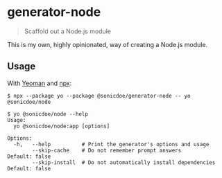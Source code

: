 # generator-node

> Scaffold out a Node.js module

This is my own, highly opinionated, way of creating a Node.js module.

## Usage

With [Yeoman](http://yeoman.io) and [npx](https://github.com/zkat/npx):

```
$ npx --package yo --package @sonicdoe/generator-node -- yo @sonicdoe/node
```

```
$ yo @sonicdoe/node --help
Usage:
  yo @sonicdoe/node:app [options]

Options:
  -h,   --help          # Print the generator's options and usage
        --skip-cache    # Do not remember prompt answers             Default: false
        --skip-install  # Do not automatically install dependencies  Default: false
```
